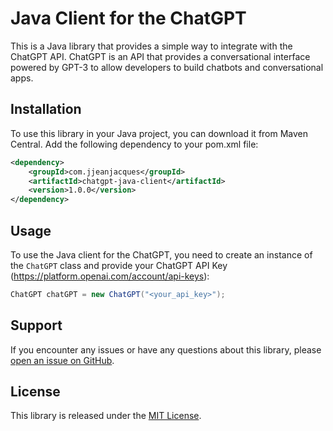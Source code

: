 # Java Client for the ChatGPT

This is a Java library that provides a simple way to integrate with the ChatGPT API. ChatGPT is an API that provides a
conversational interface powered by GPT-3 to allow developers to build chatbots and conversational apps.

## Installation

To use this library in your Java project, you can download it from Maven Central. Add the following dependency to your
pom.xml file:

``` xml
<dependency>
    <groupId>com.jjeanjacques</groupId>
    <artifactId>chatgpt-java-client</artifactId>
    <version>1.0.0</version>
</dependency>
```

## Usage

To use the Java client for the ChatGPT, you need to create an instance of the `ChatGPT` class and provide your
ChatGPT API Key (https://platform.openai.com/account/api-keys):

``` java
ChatGPT chatGPT = new ChatGPT("<your_api_key>");
```

## Support

If you encounter any issues or have any questions about this library,
please [open an issue on GitHub](https://github.com/jjeanjacques10/chatgpt-java-client/issues).

## License

This library is released under the [MIT License](LICENSE).